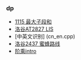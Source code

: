 ### dp
* [1115 最大子段和](luogu1115.cpp)
* [洛谷AT2827 LIS](luogu_at_2827.cpp)
* [中英文识别] (cn_en.cpp)
* [洛谷2437 蜜蜂路线](luogu_2437.cpp)
* [阶乘intro](jiecheng_intro.cpp)